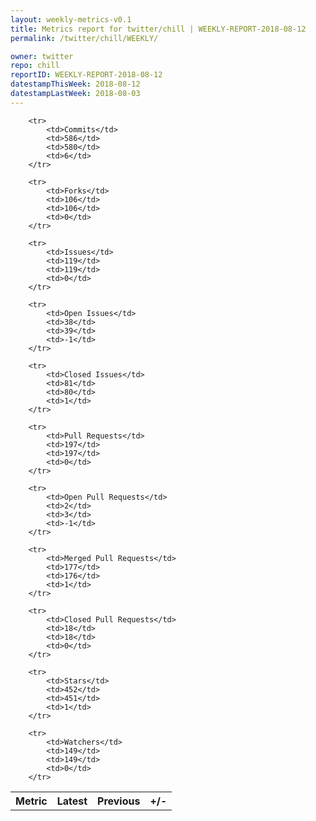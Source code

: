 ```yaml
---
layout: weekly-metrics-v0.1
title: Metrics report for twitter/chill | WEEKLY-REPORT-2018-08-12
permalink: /twitter/chill/WEEKLY/

owner: twitter
repo: chill
reportID: WEEKLY-REPORT-2018-08-12
datestampThisWeek: 2018-08-12
datestampLastWeek: 2018-08-03
---
```




<table style="width: 100%;">
    <tr>
        <th>Metric</th>
        <th>Latest</th>
        <th>Previous</th>
        <th>+/-</th>
    </tr>

        <tr>
            <td>Commits</td>
            <td>586</td>
            <td>580</td>
            <td>6</td>
        </tr>
        
        <tr>
            <td>Forks</td>
            <td>106</td>
            <td>106</td>
            <td>0</td>
        </tr>
        
        <tr>
            <td>Issues</td>
            <td>119</td>
            <td>119</td>
            <td>0</td>
        </tr>
        
        <tr>
            <td>Open Issues</td>
            <td>38</td>
            <td>39</td>
            <td>-1</td>
        </tr>
        
        <tr>
            <td>Closed Issues</td>
            <td>81</td>
            <td>80</td>
            <td>1</td>
        </tr>
        
        <tr>
            <td>Pull Requests</td>
            <td>197</td>
            <td>197</td>
            <td>0</td>
        </tr>
        
        <tr>
            <td>Open Pull Requests</td>
            <td>2</td>
            <td>3</td>
            <td>-1</td>
        </tr>
        
        <tr>
            <td>Merged Pull Requests</td>
            <td>177</td>
            <td>176</td>
            <td>1</td>
        </tr>
        
        <tr>
            <td>Closed Pull Requests</td>
            <td>18</td>
            <td>18</td>
            <td>0</td>
        </tr>
        
        <tr>
            <td>Stars</td>
            <td>452</td>
            <td>451</td>
            <td>1</td>
        </tr>
        
        <tr>
            <td>Watchers</td>
            <td>149</td>
            <td>149</td>
            <td>0</td>
        </tr>
        
</table>
